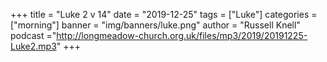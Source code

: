 +++
title = "Luke 2 v 14"
date = "2019-12-25"
tags = ["Luke"]
categories = ["morning"]
banner = "img/banners/luke.png"
author = "Russell Knell"
podcast ="http://longmeadow-church.org.uk/files/mp3/2019/20191225-Luke2.mp3"
+++
